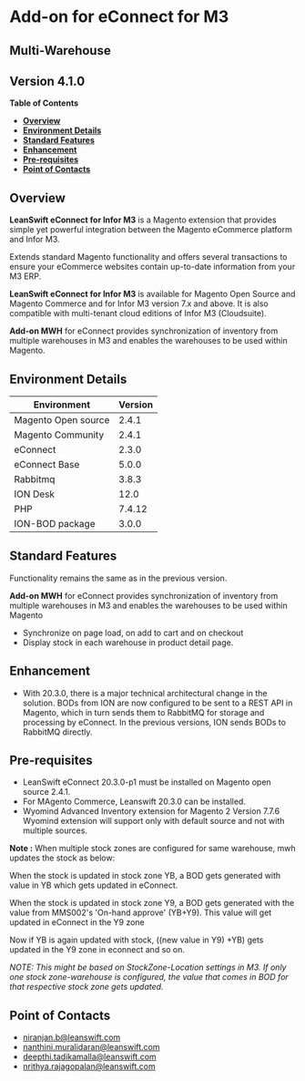 
# Add-on for eConnect for M3

## **Multi-Warehouse**

## **Version 4.1.0**

**Table of Contents**


  - [**Overview**](#overview)
  - [**Environment Details**](#environment-details)
  - [**Standard Features**](#standard-features)
  - [**Enhancement**](#enhancement)
  - [**Pre-requisites**](#pre-requisites)
  - [**Point of Contacts**](#point-of-contacts)

## **Overview**

 **LeanSwift eConnect for Infor M3** is a Magento extension that provides simple yet powerful integration between the Magento eCommerce platform and Infor M3.

Extends standard Magento functionality and offers several transactions to ensure your eCommerce websites contain up-to-date information from your M3 ERP.

 **LeanSwift eConnect for Infor M3** is available for Magento Open Source and Magento Commerce and for Infor M3 version 7.x and above. It is also compatible with multi-tenant cloud editions of Infor M3 (Cloudsuite).

 **Add-on MWH** for eConnect provides synchronization of inventory from multiple warehouses in M3 and enables the warehouses to be used within Magento.

## **Environment Details**

| **Environment** | **Version** |
| --- | --- |
| Magento Open source | 2.4.1 |
| Magento Community | 2.4.1 |
| eConnect | 2.3.0 |
| eConnect Base | 5.0.0 |
| Rabbitmq | 3.8.3 |
| ION Desk | 12.0 |
| PHP | 7.4.12 |
| ION-BOD package | 3.0.0 |

## **Standard Features**

Functionality remains the same as in the previous version.

**Add-on MWH** for eConnect provides synchronization of inventory from multiple warehouses in M3 and enables the warehouses to be used within Magento

- Synchronize on page load, on add to cart and on checkout
- Display stock in each warehouse in product detail page.


## **Enhancement**

- With 20.3.0, there is a major technical architectural change in the solution. BODs from ION are now configured to be sent to a REST API in Magento, which in turn sends them to RabbitMQ for storage and processing by eConnect. In the previous versions, ION sends BODs to RabbitMQ directly.

## **Pre-requisites**

- LeanSwift eConnect 20.3.0-p1 must be installed on Magento open source 2.4.1.
- For MAgento Commerce, Leanswift 20.3.0 can be installed.
- Wyomind Advanced Inventory extension for Magento 2 Version 7.7.6
Wyomind extension will support only with default source and not with multiple sources.

**Note :**
 When multiple stock zones are configured for same warehouse, mwh updates the stock as below:

When the stock is updated in stock zone YB, a BOD gets generated with value in YB which gets updated in eConnect.

When the stock is updated in stock zone Y9, a BOD gets generated with the value from MMS002&#39;s &#39;On-hand approve&#39; (YB+Y9). This value will get updated in eConnect in the Y9 zone

Now if YB is again updated with stock, ((new value in Y9) +YB) gets updated in the Y9 zone in econnect and so on.

_NOTE: This might be based on StockZone-Location settings in M3. If only one stock zone-warehouse is configured, the value that comes in BOD for that respective stock zone gets updated._


## **Point of Contacts**

- [niranjan.b@leanswift.com](mailto:niranjan.b@leanswift.com)
- [nanthini.muralidaran@leanswift.com](mailto:nanthini.muralidaran@leanswift.com)
- [deepthi.tadikamalla@leanswift.com](mailto:deepthi.tadikamalla@leanswift.com)
- [nrithya.rajagopalan@leanswift.com](mailto:nrithya.rajagopalan@leanswift.com)



